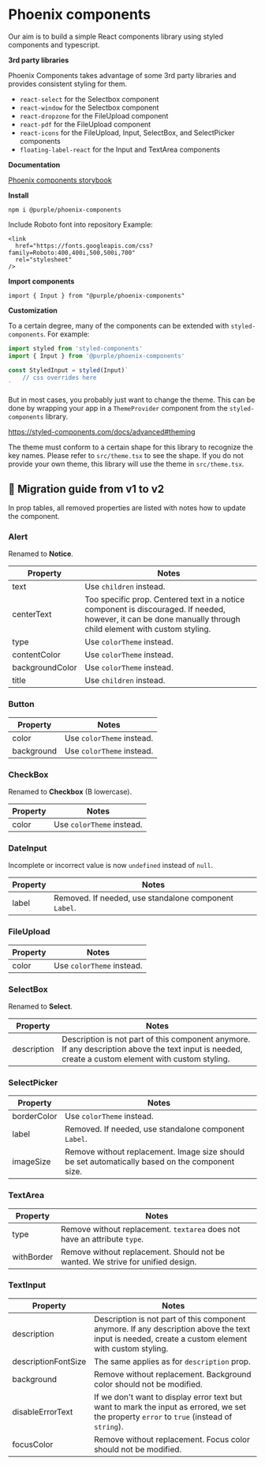 # Phoenix components

Our aim is to build a simple React components library using styled components and typescript.

**3rd party libraries**

Phoenix Components takes advantage of some 3rd party libraries and provides consistent styling for them.

- `react-select` for the Selectbox component
- `react-window` for the Selectbox component
- `react-dropzone` for the FileUpload component
- `react-pdf` for the FileUpload component
- `react-icons` for the FileUpload, Input, SelectBox, and SelectPicker components
- `floating-label-react` for the Input and TextArea components

**Documentation**

[Phoenix components storybook](https://purple-technology.github.io/phoenix-components)

**Install**

`npm i @purple/phoenix-components`

Include Roboto font into repository
Example:

```
<link
  href="https://fonts.googleapis.com/css?family=Roboto:400,400i,500,500i,700"
  rel="stylesheet"
/>
```

**Import components**

`import { Input } from "@purple/phoenix-components"`

**Customization**

To a certain degree, many of the components can be extended with `styled-components`.
For example:

```typescript
import styled from 'styled-components'
import { Input } from '@purple/phoenix-components'

const StyledInput = styled(Input)`
	// css overrides here
`
```

But in most cases, you probably just want to change the theme. This can be done by wrapping your
app in a `ThemeProvider` component from the `styled-components` library.

https://styled-components.com/docs/advanced#theming

The theme must conform to a certain shape for this library to recognize the key names. Please
refer to `src/theme.tsx` to see the shape. If you do not provide your own theme, this library
will use the theme in `src/theme.tsx`.

## 🔼 Migration guide from v1 to v2

In prop tables, all removed properties are listed with notes how to update the component.

### Alert

Renamed to **Notice**.

| Property        | Notes                                                                                                                                                         |
| --------------- | ------------------------------------------------------------------------------------------------------------------------------------------------------------- |
| text            | Use `children` instead.                                                                                                                                       |
| centerText      | Too specific prop. Centered text in a notice component is discouraged. If needed, however, it can be done manually through child element with custom styling. |
| type            | Use `colorTheme` instead.                                                                                                                                     |
| contentColor    | Use `colorTheme` instead.                                                                                                                                     |
| backgroundColor | Use `colorTheme` instead.                                                                                                                                     |
| title           | Use `children` instead.                                                                                                                                       |

### Button

| Property   | Notes                     |
| ---------- | ------------------------- |
| color      | Use `colorTheme` instead. |
| background | Use `colorTheme` instead. |

### CheckBox

Renamed to **Checkbox** (B lowercase).

| Property | Notes                     |
| -------- | ------------------------- |
| color    | Use `colorTheme` instead. |

### DateInput

Incomplete or incorrect value is now `undefined` instead of `null`.

| Property | Notes                                                 |
| -------- | ----------------------------------------------------- |
| label    | Removed. If needed, use standalone component `Label`. |

### FileUpload

| Property | Notes                     |
| -------- | ------------------------- |
| color    | Use `colorTheme` instead. |

### SelectBox

Renamed to **Select**.

| Property    | Notes                                                                                                                                              |
| ----------- | -------------------------------------------------------------------------------------------------------------------------------------------------- |
| description | Description is not part of this component anymore. If any description above the text input is needed, create a custom element with custom styling. |

### SelectPicker

| Property    | Notes                                                 |
| ----------- | ----------------------------------------------------- |
| borderColor | Use `colorTheme` instead.                             |
| label       | Removed. If needed, use standalone component `Label`. |
| imageSize   | Remove without replacement. Image size should be set automatically based on the component size. |

### TextArea

| Property   | Notes                                                                           |
| ---------- | ------------------------------------------------------------------------------- |
| type       | Remove without replacement. `textarea` does not have an attribute `type`.       |
| withBorder | Remove without replacement. Should not be wanted. We strive for unified design. |

### TextInput

| Property            | Notes                                                                                                                                              |
| ------------------- | -------------------------------------------------------------------------------------------------------------------------------------------------- |
| description         | Description is not part of this component anymore. If any description above the text input is needed, create a custom element with custom styling. |
| descriptionFontSize | The same applies as for `description` prop.                                                                                                        |
| background          | Remove without replacement. Background color should not be modified.                                                                               |
| disableErrorText    | If we don't want to display error text but want to mark the input as errored, we set the property `error` to `true` (instead of `string`).         |
| focusColor          | Remove without replacement. Focus color should not be modified.                                                                                    |
